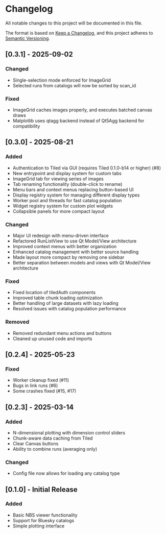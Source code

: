 # Changelog

All notable changes to this project will be documented in this file.

The format is based on [Keep a Changelog](https://keepachangelog.com/en/1.0.0/),
and this project adheres to [Semantic Versioning](https://semver.org/spec/v2.0.0.html).

## [0.3.1] - 2025-09-02

### Changed
- Single-selection mode enforced for ImageGrid
- Selected runs from catalogs will now be sorted by scan_id

### Fixed
- ImageGrid caches images properly, and executes batched canvas draws
- Matplotlib uses qtagg backend instead of Qt5Agg backend for compatibility

## [0.3.0] - 2025-08-21

### Added
- Authentication to Tiled via GUI (requires Tiled 0.1.0-b14 or higher) (#8)
- New entrypoint and display system for custom tabs
- ImageGrid tab for viewing series of images
- Tab renaming functionality (double-click to rename)
- Menu bars and context menus replacing button-based UI
- Display registry system for managing different display types
- Worker pool and threads for fast catalog population
- Widget registry system for custom plot widgets
- Collapsible panels for more compact layout

### Changed
- Major UI redesign with menu-driven interface
- Refactored RunListView to use Qt Model/View architecture
- Improved context menus with better organization
- Enhanced catalog management with better source handling
- Made layout more compact by removing one sidebar
- Better separation between models and views with Qt Model/View architecture


### Fixed
- Fixed location of tiledAuth components
- Improved table chunk loading optimization
- Better handling of large datasets with lazy loading
- Resolved issues with catalog population performance

### Removed
- Removed redundant menu actions and buttons
- Cleaned up unused code and imports

## [0.2.4] - 2025-05-23

### Fixed
- Worker cleanup fixed (#11)
- Bugs in link runs (#6)
- Some crashes fixed (#15, #17)

## [0.2.3] - 2025-03-14
### Added
- N-dimensional plotting with dimension control sliders
- Chunk-aware data caching from Tiled
- Clear Canvas buttons
- Ability to combine runs (averaging only)

### Changed
- Config file now allows for loading any catalog type

## [0.1.0] - Initial Release

### Added
- Basic NBS viewer functionality
- Support for Bluesky catalogs
- Simple plotting interface
